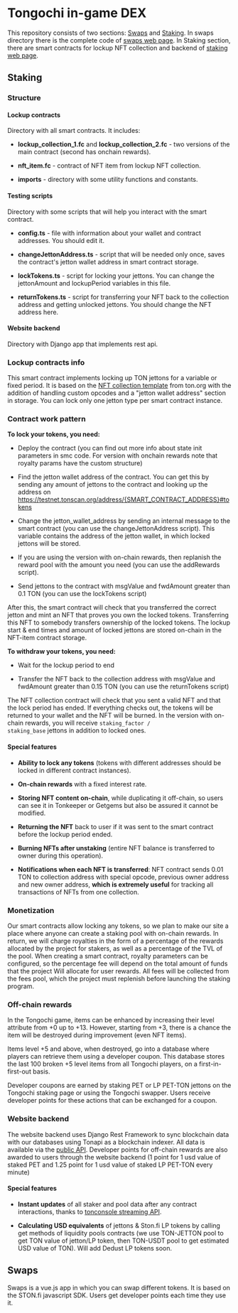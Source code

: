 # Tongochi in-game DEX

This repository consists of two sections: <a href="https://github.com/tongochi/DEX/tree/develop/Swaps">Swaps</a>
and <a href="https://github.com/tongochi/DEX/tree/develop/Staking">Staking</a>. In swaps directory there is the complete
code of <a href="https://api.tongochi.org/dexf">swaps web page</a>. In Staking section, there are smart contracts for
lockup NFT collection and backend of <a href="https://api.tongochi.org/staking">staking web page</a>.

## Staking

### Structure

#### Lockup contracts

Directory with all smart contracts. It includes:

- **lockup_collection_1.fc** and **lockup_collection_2.fc** - two versions of the main contract (second has onchain rewards).

- **nft_item.fc** - contract of NFT item from lockup NFT collection.

- **imports** - directory with some utility functions and constants.

#### Testing scripts

Directory with some scripts that will help you interact with the smart contract.

- **config.ts** - file with information about your wallet and contract addresses. You should edit it.

- **changeJettonAddress.ts** - script that will be needed only once, saves the contract's jetton wallet address in smart
  contract storage.

- **lockTokens.ts** - script for locking your jettons. You can change the jettonAmount and lockupPeriod variables in
  this file.

- **returnTokens.ts** - script for transferring your NFT back to the collection address and getting unlocked jettons.
  You should change the NFT address here.

#### Website backend

Directory with Django app that implements rest api.

### Lockup contracts info

This smart contract implements locking up TON jettons for a variable or fixed period. It is based on
the [NFT collection template](https://github.com/ton-blockchain/token-contract/tree/main/nft) from ton.org with the
addition of handling custom opcodes and a "jetton wallet address" section in storage. You can lock only one jetton type
per smart contract instance.

### Contract work pattern

**To lock your tokens, you need:**

- Deploy the contract (you can find out more info about state init parameters in smc code. For version with onchain 
  rewards note that royalty params have the custom structure)

- Find the jetton wallet address of the contract. You can get this by sending any amount of jettons to the contract and
  looking up the address on https://testnet.tonscan.org/address/{SMART_CONTRACT_ADDRESS}#tokens

- Change the jetton_wallet_address by sending an internal message to the smart contract (you can use the
  changeJettonAddress script). This variable contains the address of the jetton wallet, in which locked jettons will be
  stored.

- If you are using the version with on-chain rewards, then replanish the reward pool with the amount you need (you can use
  the addRewards script).

- Send jettons to the contract with msgValue and fwdAmount greater than 0.1 TON (you can use the lockTokens script)

After this, the smart contract will check that you transferred the correct jetton and mint an NFT that proves you own
the locked tokens. Transferring this NFT to somebody transfers ownership of the locked tokens. The lockup start & end
times and amount of locked jettons are stored on-chain in the NFT-item contract storage.

**To withdraw your tokens, you need:**

- Wait for the lockup period to end

- Transfer the NFT back to the collection address with msgValue and fwdAmount greater than 0.15 TON (you can use the
  returnTokens script)

The NFT collection contract will check that you sent a valid NFT and that the lock period has ended. If everything
checks out, the tokens will be returned to your wallet and the NFT will be burned. In the version with on-chain 
rewards, you will receive <code>staking_factor / staking_base</code> jettons in addition to locked ones.

#### Special features

- **Ability to lock any tokens** (tokens with different addresses should be locked in different contract instances).

- **On-chain rewards** with a fixed interest rate.

- **Storing NFT content on-chain**, while duplicating it off-chain, so users can see it in Tonkeeper or Getgems but also
  be assured it cannot be modified.

- **Returning the NFT** back to user if it was sent to the smart contract before the lockup period ended.

- **Burning NFTs after unstaking** (entire NFT balance is transferred to owner during this operation).

- **Notifications when each NFT is transferred**: NFT contract sends 0.01 TON to collection address with special opcode,
  previous owner address and new owner address, **which is extremely useful** for tracking all transactions of NFTs from
  one collection.

### Monetization

Our smart contracts allow locking any tokens, so we plan to make our site a place where anyone can create a staking pool 
with on-chain rewards. In return, we will charge royalties in the form of a percentage of the rewards allocated by the 
project for stakers, as well as a percentage of the TVL of the pool. When creating a smart contract, royalty parameters can
be configured, so the percentage fee will depend on the total amount of funds that the project Will allocate for user
rewards. All fees will be collected from the fees pool, which the project must replenish before launching the staking
program. 

### Off-chain rewards

In the Tongochi game, items can be enhanced by increasing their level attribute from +0 up to +13. However, starting
from +3, there is a chance the item will be destroyed during improvement (even NFT items).

Items level +5 and above, when destroyed, go into a database where players can retrieve them using a developer coupon.
This database stores the last 100 broken +5 level items from all Tongochi players, on a first-in-first-out basis.

Developer coupons are earned by staking PET or LP PET-TON jettons on the Tongochi staking page or using the Tongochi 
swapper. Users receive developer points for these actions that can be exchanged for a coupon.

### Website backend

The website backend uses Django Rest Framework to sync blockchain data with our databases using Tonapi as a blockchain
indexer. All data is available via the [public API](https://api.tongochi.org/stakingapi/).
Developer points for off-chain rewards are also awarded to users through the website backend (1 point for 1 usd value of
staked PET and 1.25 point for 1 usd value of staked LP PET-TON every minute)

#### Special features

- **Instant updates** of all staker and pool data after any contract interactions, thanks
  to [tonconsole streaming API](https://docs.tonconsole.com/tonapi/streaming-api#websocket).

- **Calculating USD equivalents** of jettons & Ston.fi LP tokens by calling get methods of liquidity pools contracts (we
  use TON-JETTON pool to get TON value of jetton/LP token, then TON-USDT pool to get estimated USD value of TON). Will
  add Dedust LP tokens soon.

## Swaps

Swaps is a vue.js app in which you can swap different tokens. It is based on the STON.fi javascript SDK. Users get
developer points each time they use it.
